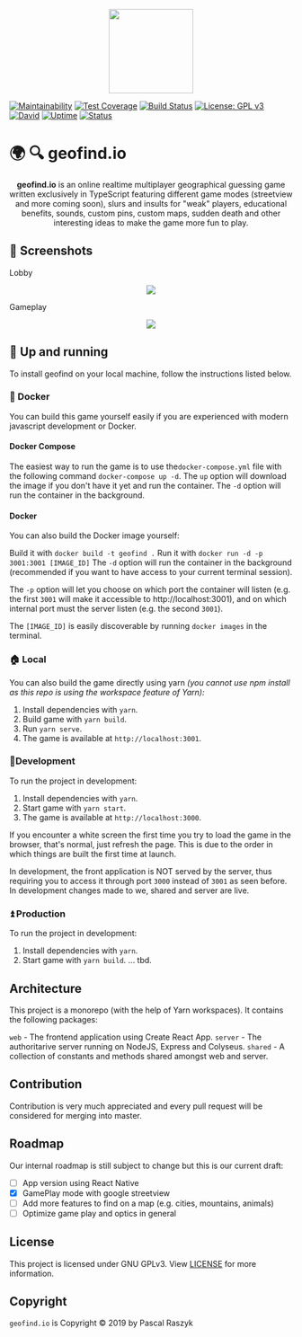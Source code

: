 <p align="center">
  <img width="150" src="https://github.com/posixpascal/geofind/raw/master/packages/web/public/apple-touch-icon.png">
</p>

[![Maintainability](https://api.codeclimate.com/v1/badges/c81ea928b2b76d4efae5/maintainability)](https://codeclimate.com/github/posixpascal/geofind/maintainability)
[![Test Coverage](https://api.codeclimate.com/v1/badges/c81ea928b2b76d4efae5/test_coverage)](https://codeclimate.com/github/posixpascal/geofind/test_coverage)
[![Build Status](https://travis-ci.org/posixpascal/geofind.svg?branch=master)](https://travis-ci.org/posixpascal/geofind)
[![License: GPL v3](https://img.shields.io/badge/License-GPLv3-blue.svg)](https://www.gnu.org/licenses/gpl-3.0)
[![David](https://david-dm.org/posixpascal/geofind.svg)](https://img.shields.io/david/posixpascal/geofind)
[![Uptime](https://img.shields.io/uptimerobot/ratio/m783620652-575ef546c2e2407fd4bca7d7)](https://status.geofind.io)
[![Status](https://img.shields.io/uptimerobot/status/m783620652-575ef546c2e2407fd4bca7d7)](https://status.geofind.io)

# 🌍 🔍 geofind.io 

<p align="center">
<strong>geofind.io</strong> is an online realtime multiplayer geographical guessing game 
written exclusively in TypeScript featuring different game modes (streetview and more coming soon), slurs and insults for "weak" players, educational benefits,
sounds, custom pins, custom maps, sudden death and other interesting ideas to make the game more fun to play. 
</p>

## 🌈 Screenshots

Lobby
<p align="center">
  <img src="https://github.com/posixpascal/geofind/raw/master/screenshots/lobby.png">
</p>

Gameplay
<p align="center">
  <img src="https://github.com/posixpascal/geofind/raw/master/screenshots/gameplay.png">
</p>

## 🚀 Up and running

To install geofind on your local machine, follow the instructions listed below. 

### 🐳 Docker

You can build this game yourself easily if you are experienced with modern javascript development or Docker.

#### Docker Compose
The easiest way to run the game is to use the`docker-compose.yml` file with the following command `docker-compose up -d`.
The `up` option will download the image if you don't have it yet and run the container.
The `-d` option will run the container in the background.

#### Docker
You can also build the Docker image yourself:

Build it with `docker build -t geofind .`
Run it with `docker run -d -p 3001:3001 [IMAGE_ID]`
The `-d` option will run the container in the background (recommended if you want to have access to your current terminal session).

The `-p` option will let you choose on which port the container will listen (e.g. the first `3001` will make it accessible to http://localhost:3001), 
and on which internal port must the server listen (e.g. the second `3001`).

The `[IMAGE_ID]` is easily discoverable by running `docker images` in the terminal.

### 🏠 Local
You can also build the game directly using yarn *(you cannot use npm install as this repo is using the workspace feature of Yarn):*

1. Install dependencies with `yarn`.
2. Build game with `yarn build`.
3. Run `yarn serve`.
4. The game is available at `http://localhost:3001`.

### 🔨Development

To run the project in development:

1. Install dependencies with `yarn`.
2. Start game with `yarn start`.
3. The game is available at `http://localhost:3000`.

If you encounter a white screen the first time you try to load the game in the browser, 
that's normal, just refresh the page. This is due to the order in which things are built the first time at launch.

In development, the front application is NOT served by the server, thus requiring you to access it through port `3000` instead of `3001` as seen before.
In development changes made to we, shared and server are live.

### ⏫ Production

To run the project in development:

1. Install dependencies with `yarn`.
2. Start game with `yarn build`.
... tbd.

## Architecture
This project is a monorepo (with the help of Yarn workspaces). It contains the following packages:

`web` - The frontend application using Create React App.
`server` - The authoritarive server running on NodeJS, Express and Colyseus.
`shared` - A collection of constants and methods shared amongst web and server.

## Contribution

Contribution is very much appreciated and every pull request will be considered for merging into master. 

## Roadmap

Our internal roadmap is still subject to change but this is our current draft:

- [ ] App version using React Native
- [x] GamePlay mode with google streetview
- [ ] Add more features to find on a map (e.g. cities, mountains, animals)
- [ ] Optimize game play and optics in general

## License
This project is licensed under GNU GPLv3. View [LICENSE](https://github.com/posixpascal/geofind_frontend/blob/master/LICENSE) for more information.

## Copyright
`geofind.io` is Copyright © 2019 by Pascal Raszyk 
